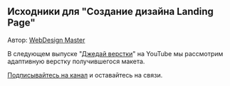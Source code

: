 <h2>Исходники для "Создание дизайна Landing Page"</h2>

<p>Автор: <a target="_blank" href="http://webdesign-master.ru">WebDesign Master</a></p>

<p>В следующем выпуске "<a target="_blank" href="https://www.youtube.com/playlist?list=PLyf8LgkO_8q8p3XDhKp8c4yJzgbRl7jFN">Джедай верстки</a>" на YouTube мы рассмотрим адаптивную верстку получившегося макета.</p>

<p><a target="_blank" href="http://www.youtube.com/subscription_center?add_user=agragregra">Подписывайтесь на канал</a> и оставайтесь на связи.</p>
